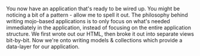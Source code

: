 You now have an application that's ready to be wired up. You might be noticing a bit of a pattern - allow me to spell it out. The philosophy behind writing mojo-based applications
is to only focus on what's needed immediately in the application, instead of focusing on the entire application structure. We first wrote out our HTML, then broke it out into separate
views bit-by-bit. Now we're onto writing models & collections which provide a data-layer for our application.
